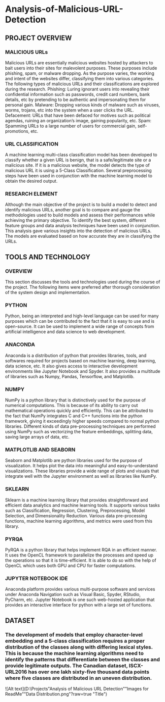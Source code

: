 # Analysis-of-Malicious-URL-Detection

## PROJECT OVERVIEW
### MALICIOUS URLs
Malicious URLs are essentially malicious websites hosted by attackers to bait users into their sites for malevolent purposes. These purposes include phishing, spam, or malware dropping. As the purpose varies, the working and intent of the websites differ, classifying them into various categories. The following types of malicious URLs and their classifications are explored during the research.
Phishing: Luring ignorant users into revealing their confidential information such as passwords, credit card numbers, bank details, etc by pretending to be authentic and impersonating them for personal gain.
Malware: Dropping various kinds of malware such as viruses, worms, trojans, etc into the system when a user clicks the URL.
Defacement: URLs that have been defaced for motives such as political agendas, ruining an organization’s image, gaining popularity, etc.
Spam: Spamming URLs to a large number of users for commercial gain, self-promotions, etc.

### URL CLASSIFICATION
A machine learning multi-class classification model has been developed to classify whether a given URL is benign, that is a safe/legitimate site or a malicious site. If it is a malicious website, the model detects the type of malicious URL it is using a 5-Class Classification. Several preprocessing steps have been used in conjunction with the machine learning model to obtain the desired output.

### RESEARCH ELEMENT
Although the main objective of the project is to build a model to detect and identify malicious URLs, another goal is to compare and gauge the methodologies used to build models and assess their performances while achieving the primary objective.
To identify the best system, different feature groups and data analysis techniques have been used in conjunction. This analysis gave various insights into the detection of malicious URLs. The models are evaluated based on how accurate they are in classifying the URLs.


## TOOLS AND TECHNOLOGY
### OVERVIEW 
This section discusses the tools and technologies used during the course of the project. The following items were preferred after thorough consideration of the system design and implementation.

### PYTHON
Python, being an interpreted and high-level language can be used for many purposes which can be contributed to the fact that it is easy to use and is open-source. It can be used to implement a wide range of concepts from artificial intelligence and data science to web development.

### ANACONDA
Anaconda is a distribution of python that provides libraries, tools, and softwares required for projects based on machine learning, deep learning, data science, etc. It also gives access to interactive development environments like Jupyter Notebook and Spyder. It also provides a multitude of libraries such as Numpy, Pandas, Tensorflow, and Matplotlib.

### NUMPY
NumPy is a python library that is distinctively used for the purpose of numerical computations. This is because of its ability to carry out mathematical operations quickly and efficiently. This can be attributed to the fact that NumPy integrates C and C++  functions into the python framework, giving it exceedingly higher speeds compared to normal python libraries. Different kinds of data pre-processing techniques are performed using NumPy such as vectorizing the feature embeddings, splitting data, saving large arrays of data, etc.

### MATPLOTLIB AND SEABORN
Seaborn and Matplotlib are python libraries used for the purpose of visualization. It helps plot the data into meaningful and easy-to-understand visualizations. These libraries provide a wide range of plots and visuals that integrate well with the Jupyter environment as well as libraries like NumPy.

### SKLEARN
Sklearn is a machine learning library that provides straightforward and efficient data analytics and machine learning tools. It supports various tasks such as Classification, Regression, Clustering, Preprocessing, Model Selection, and Dimensionality Reduction. Various data pre-processing functions, machine learning algorithms, and metrics were used from this library.

### PYRQA
PyRQA is a python library that helps implement RQA in an efficient manner. It uses the OpenCL framework to parallelize the processes and speed up the operations so that it is time-efficient. It is able to do so with the help of OpenCL which uses both GPU and CPU for faster computations.

### JUPYTER NOTEBOOK IDE
Anaconda platform provides various multi-purpose software and services under Anaconda Navigation such as Visual Basic, Spyder, RStudio, PyCharm, etc. Jupyter Notebook is one such web-hosted application that provides an interactive interface for python with a large set of functions.

## DATASET
### The development of models that employ character-level embedding and a 5-class classification requires a proper distribution of the classes along with differing lexical styles. This is because the machine learning algorithms need to identify the patterns that differentiate between the classes and provide legitimate outputs. The Canadian dataset, ISCX-URL2016 has over one lakh sixty-five thousand data points where five classes are distributed in an uneven distribution.

![Alt text](D:\Projects\"Analysis of Malicious URL Detection"\"Images for ReadMe"\"Data Distribution.png"?raw=true "Title")


